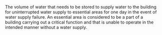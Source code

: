 ﻿The volume of water that needs to be stored to supply water to the building for uninterrupted water supply to essential areas for one day in the event of water supply failure. An essential area is considered to be a part of a building carrying out a critical function and that is unable to operate in the intended manner without a water supply.